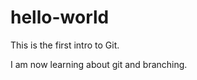 hello-world
===========

This is the first intro to Git.

I am now learning about git and branching.
